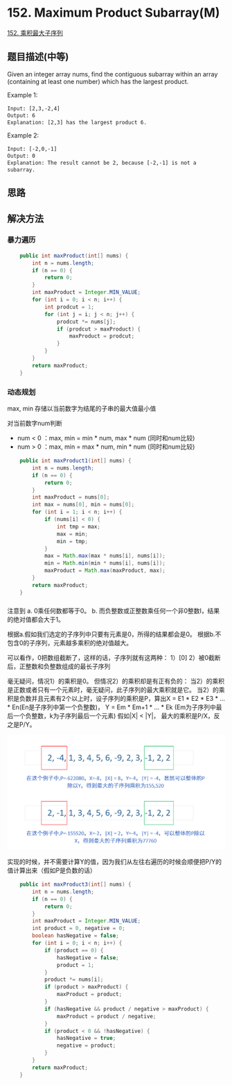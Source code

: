 # 152. Maximum Product Subarray\(M\)

[152. 乘积最大子序列](https://leetcode-cn.com/problems/maximum-product-subarray/)

## 题目描述\(中等\)

Given an integer array nums, find the contiguous subarray within an array \(containing at least one number\) which has the largest product.

Example 1:

```
Input: [2,3,-2,4]
Output: 6
Explanation: [2,3] has the largest product 6.
```

Example 2:

```
Input: [-2,0,-1]
Output: 0
Explanation: The result cannot be 2, because [-2,-1] is not a subarray.
```

## 思路

## 解决方法

### 暴力遍历

```java
    public int maxProduct(int[] nums) {
        int n = nums.length;
        if (n == 0) {
            return 0;
        }
        int maxProduct = Integer.MIN_VALUE;
        for (int i = 0; i < n; i++) {
            int prodcut = 1;
            for (int j = i; j < n; j++) {
                prodcut *= nums[j];
                if (prodcut > maxProduct) {
                    maxProduct = prodcut;
                }
            }
        }
        return maxProduct;
    }
```

### 动态规划

max, min 存储以当前数字为结尾的子串的最大值最小值

对当前数字num判断

* num &lt; 0 ：max, min = min \* num, max \* num \(同时和num比较\)
* num &gt; 0 ：max, min = max \* num, min \* num \(同时和num比较\)

```java
    public int maxProduct1(int[] nums) {
        int n = nums.length;
        if (n == 0) {
            return 0;
        }
        int maxProduct = nums[0];
        int max = nums[0], min = nums[0];
        for (int i = 1; i < n; i++) {
            if (nums[i] < 0) {
                int tmp = max;
                max = min;
                min = tmp;
            }
            max = Math.max(max * nums[i], nums[i]);
            min = Math.min(min * nums[i], nums[i]);
            maxProduct = Math.max(maxProduct, max);
        }
        return maxProduct;
    }
```

### 

注意到
a. 0乘任何数都等于0。
b. 而负整数或正整数乘任何一个非0整数I，结果的绝对值都会大于1。

根据a.假如我们选定的子序列中只要有元素是0，所得的结果都会是0。
根据b.不包含0的子序列，元素越多乘积的绝对值越大。

可以看作，0把数组截断了，这样的话，子序列就有这两种：
1）[0]
2）被0截断后，正整数和负整数组成的最长子序列

毫无疑问，情况1）的乘积是0。
但情况2）的乘积却是有正有负的：
当2）的乘积是正数或者只有一个元素时，毫无疑问，此子序列的最大乘积就是它。
当2）的乘积是负数并且元素有2个以上时，设子序列的乘积是P，算出X = E1 \* E2 \* E3 \* ... \* En(En是子序列中第一个负整数)，
Y = Em \* Em+1 \* ... \* Ek (Em为子序列中最后一个负整数，k为子序列最后一个元素)
假如|X| < |Y|， 最大的乘积是P/X，反之是P/Y。



![](../assets/leetcode-note/101-200/152-s-3-1.png)


实现的时候，并不需要计算Y的值，因为我们从左往右遍历的时候会顺便把P/Y的值计算出来（假如P是负数的话）

```java
    public int maxProduct3(int[] nums) {
        int n = nums.length;
        if (n == 0) {
            return 0;
        }
        int maxProduct = Integer.MIN_VALUE;
        int product = 0, negative = 0;
        boolean hasNegative = false;
        for (int i = 0; i < n; i++) {
            if (product == 0) {
                hasNegative = false;
                product = 1;
            }
            product *= nums[i];
            if (product > maxProduct) {
                maxProduct = product;
            }
            if (hasNegative && product / negative > maxProduct) {
                maxProduct = product / negative;
            }
            if (product < 0 && !hasNegative) {
                hasNegative = true;
                negative = product;
            }
        }
        return maxProduct;
    }
```



